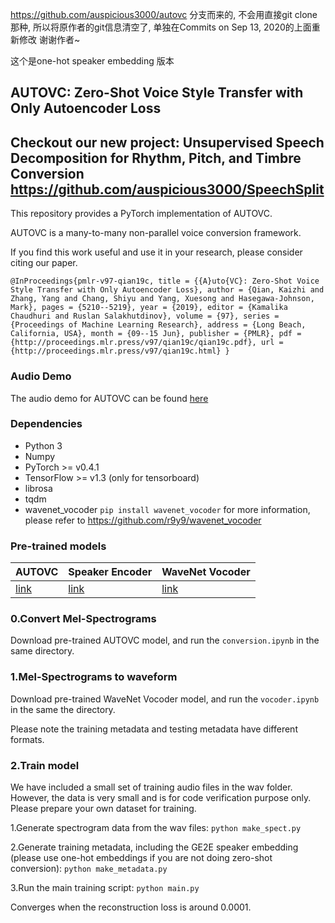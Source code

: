 https://github.com/auspicious3000/autovc
分支而来的, 不会用直接git clone那种, 所以将原作者的git信息清空了, 单独在Commits on Sep 13, 2020的上面重新修改
谢谢作者~

这个是one-hot speaker embedding 版本

## AUTOVC: Zero-Shot Voice Style Transfer with Only Autoencoder Loss

## Checkout our new project: Unsupervised Speech Decomposition for Rhythm, Pitch, and Timbre Conversion https://github.com/auspicious3000/SpeechSplit

This repository provides a PyTorch implementation of AUTOVC.

AUTOVC is a many-to-many non-parallel voice conversion framework. 

If you find this work useful and use it in your research, please consider citing our paper.

```
@InProceedings{pmlr-v97-qian19c, title = {{A}uto{VC}: Zero-Shot Voice Style Transfer with Only Autoencoder Loss}, author = {Qian, Kaizhi and Zhang, Yang and Chang, Shiyu and Yang, Xuesong and Hasegawa-Johnson, Mark}, pages = {5210--5219}, year = {2019}, editor = {Kamalika Chaudhuri and Ruslan Salakhutdinov}, volume = {97}, series = {Proceedings of Machine Learning Research}, address = {Long Beach, California, USA}, month = {09--15 Jun}, publisher = {PMLR}, pdf = {http://proceedings.mlr.press/v97/qian19c/qian19c.pdf}, url = {http://proceedings.mlr.press/v97/qian19c.html} }
```


### Audio Demo

The audio demo for AUTOVC can be found [here](https://auspicious3000.github.io/autovc-demo/)

### Dependencies
- Python 3
- Numpy
- PyTorch >= v0.4.1
- TensorFlow >= v1.3 (only for tensorboard)
- librosa
- tqdm
- wavenet_vocoder ```pip install wavenet_vocoder```
  for more information, please refer to https://github.com/r9y9/wavenet_vocoder

### Pre-trained models

| AUTOVC | Speaker Encoder | WaveNet Vocoder |
|----------------|----------------|----------------|
| [link](https://drive.google.com/file/d/1SZPPnWAgpGrh0gQ7bXQJXXjOntbh4hmz/view?usp=sharing)| [link](https://drive.google.com/file/d/1ORAeb4DlS_65WDkQN6LHx5dPyCM5PAVV/view?usp=sharing) | [link](https://drive.google.com/file/d/1Zksy0ndlDezo9wclQNZYkGi_6i7zi4nQ/view?usp=sharing) |


### 0.Convert Mel-Spectrograms

Download pre-trained AUTOVC model, and run the ```conversion.ipynb``` in the same directory.


### 1.Mel-Spectrograms to waveform

Download pre-trained WaveNet Vocoder model, and run the ```vocoder.ipynb``` in the same the directory.

Please note the training metadata and testing metadata have different formats.


### 2.Train model

We have included a small set of training audio files in the wav folder. However, the data is very small and is for code verification purpose only. Please prepare your own dataset for training.

1.Generate spectrogram data from the wav files: ```python make_spect.py```

2.Generate training metadata, including the GE2E speaker embedding (please use one-hot embeddings if you are not doing zero-shot conversion): ```python make_metadata.py```

3.Run the main training script: ```python main.py```

Converges when the reconstruction loss is around 0.0001.



